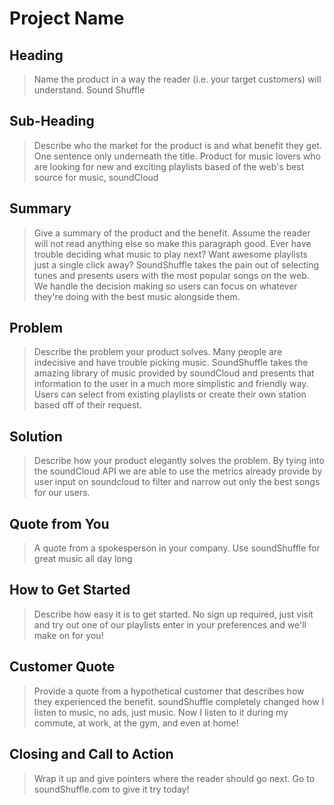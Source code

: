 # Project Name #

<!--
> This material was originally posted [here](http://www.quora.com/What-is-Amazons-approach-to-product-development-and-product-management). It is reproduced here for posterities sake.

There is an approach called "working backwards" that is widely used at Amazon. They work backwards from the customer, rather than starting with an idea for a product and trying to bolt customers onto it. While working backwards can be applied to any specific product decision, using this approach is especially important when developing new products or features.

For new initiatives a product manager typically starts by writing an internal press release announcing the finished product. The target audience for the press release is the new/updated product's customers, which can be retail customers or internal users of a tool or technology. Internal press releases are centered around the customer problem, how current solutions (internal or external) fail, and how the new product will blow away existing solutions.

If the benefits listed don't sound very interesting or exciting to customers, then perhaps they're not (and shouldn't be built). Instead, the product manager should keep iterating on the press release until they've come up with benefits that actually sound like benefits. Iterating on a press release is a lot less expensive than iterating on the product itself (and quicker!).

If the press release is more than a page and a half, it is probably too long. Keep it simple. 3-4 sentences for most paragraphs. Cut out the fat. Don't make it into a spec. You can accompany the press release with a FAQ that answers all of the other business or execution questions so the press release can stay focused on what the customer gets. My rule of thumb is that if the press release is hard to write, then the product is probably going to suck. Keep working at it until the outline for each paragraph flows.

Oh, and I also like to write press-releases in what I call "Oprah-speak" for mainstream consumer products. Imagine you're sitting on Oprah's couch and have just explained the product to her, and then you listen as she explains it to her audience. That's "Oprah-speak", not "Geek-speak".

Once the project moves into development, the press release can be used as a touchstone; a guiding light. The product team can ask themselves, "Are we building what is in the press release?" If they find they're spending time building things that aren't in the press release (overbuilding), they need to ask themselves why. This keeps product development focused on achieving the customer benefits and not building extraneous stuff that takes longer to build, takes resources to maintain, and doesn't provide real customer benefit (at least not enough to warrant inclusion in the press release).
 -->

## Heading ##
  > Name the product in a way the reader (i.e. your target customers) will understand.
  Sound Shuffle

## Sub-Heading ##
  > Describe who the market for the product is and what benefit they get. One sentence only underneath the title.
  Product for music lovers who are looking for new and exciting playlists based of the web's best source for music, soundCloud

## Summary ##
  > Give a summary of the product and the benefit. Assume the reader will not read anything else so make this paragraph good.
  Ever have trouble deciding what music to play next? Want awesome playlists just a single click away? SoundShuffle takes the pain out of selecting tunes and presents users with the most popular songs on the web. We handle the decision making so users can focus on whatever they're doing with the best music alongside them.

## Problem ##
  > Describe the problem your product solves.
  Many people are indecisive and have trouble picking music. SoundShuffle takes the amazing library of music provided by soundCloud and presents that information to the user in a much more simplistic and friendly way.  Users can select from existing playlists or create their own station based off of their request.

## Solution ##
  > Describe how your product elegantly solves the problem.
  By tying into the soundCloud API we are able to use the metrics already provide by user input on soundcloud to filter and narrow out only the best songs for our users.

## Quote from You ##
  > A quote from a spokesperson in your company.
  Use soundShuffle for great music all day long

## How to Get Started ##
  > Describe how easy it is to get started.
  No sign up required, just visit and try out one of our playlists enter in your preferences and we'll make on for you!

## Customer Quote ##
  > Provide a quote from a hypothetical customer that describes how they experienced the benefit.
  soundShuffle completely changed how I listen to music, no ads, just music. Now I listen to it during my commute, at work, at the gym, and even at home!

## Closing and Call to Action ##
  > Wrap it up and give pointers where the reader should go next.
  Go to soundShuffle.com to give it try today!